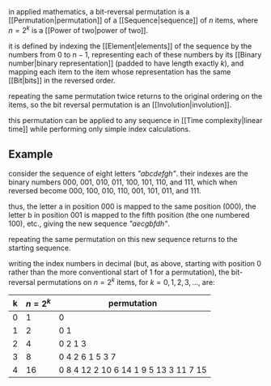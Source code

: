 in applied mathematics, a bit-reversal permutation is a [[Permutation|permutation]] of a [[Sequence|sequence]] of $n$ items, where $n=2^k$ is a [[Power of two|power of two]].

it is defined by indexing the [[Element|elements]] of the sequence by the numbers from $0$ to $n-1$, representing each of these numbers by its [[Binary number|binary representation]] (padded to have length exactly $k$), and mapping each item to the item whose representation has the same [[Bit|bits]] in the reversed order.

repeating the same permutation twice returns to the original ordering on the items, so the bit reversal permutation is an [[Involution|involution]].

this permutation can be applied to any sequence in [[Time complexity|linear time]] while performing only simple index calculations.

## Example

consider the sequence of eight letters *"abcdefgh"*. their indexes are the binary numbers 000, 001, 010, 011, 100, 101, 110, and 111, which when reversed become 000, 100, 010, 110, 001, 101, 011, and 111. 

thus, the letter a in position 000 is mapped to the same position (000), the letter b in position 001 is mapped to the fifth position (the one numbered 100), etc., giving the new sequence *"aecgbfdh"*. 

repeating the same permutation on this new sequence returns to the starting sequence.

writing the index numbers in decimal (but, as above, starting with position 0 rather than the more conventional start of 1 for a permutation), the bit-reversal permutations on $n=2^k$ items, for $k=0,1,2,3,\dots,$ are:

| k | $n=2^k$ | permutation |
| ---- | ---- | ---- |
| 0 | 1 | 0 |
| 1 | 2 | 0 1 |
| 2 | 4 | 0 2 1 3 |
| 3 | 8 | 0 4 2 6 1 5 3 7 |
| 4 | 16 | 0 8 4 12 2 10 6 14 1 9 5 13 3 11 7 15 |